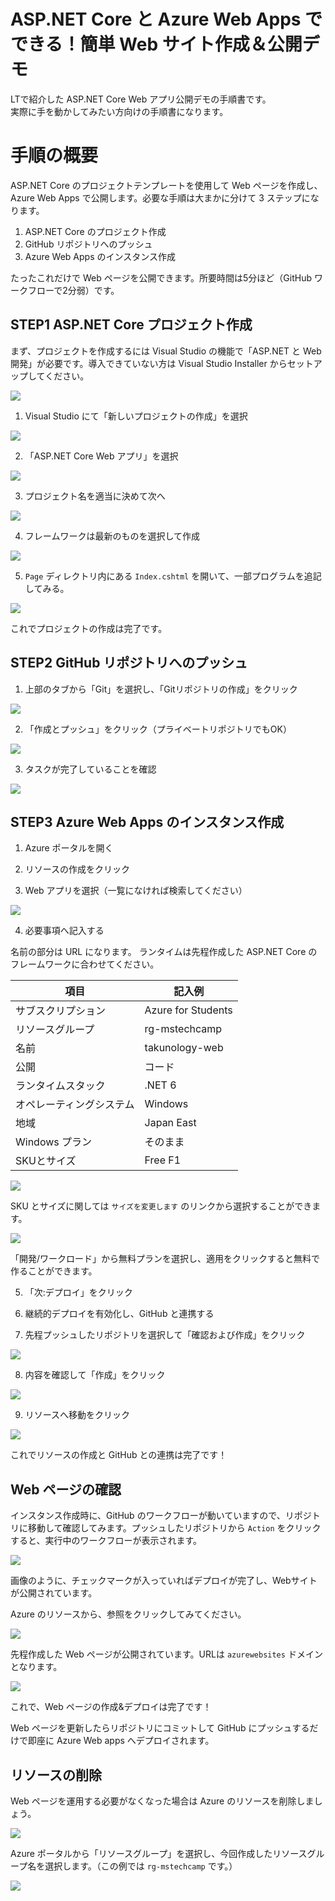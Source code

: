 # ASP.NET Core と Azure Web Apps でできる！簡単 Web サイト作成＆公開デモ
 LTで紹介した ASP.NET Core  Web アプリ公開デモの手順書です。</br>
 実際に手を動かしてみたい方向けの手順書になります。

# 手順の概要
ASP.NET Core のプロジェクトテンプレートを使用して Web ページを作成し、Azure Web Apps で公開します。必要な手順は大まかに分けて 3 ステップになります。

1. ASP.NET Core のプロジェクト作成
2. GitHub リポジトリへのプッシュ
3. Azure Web Apps のインスタンス作成

たったこれだけで Web ページを公開できます。所要時間は5分ほど（GitHub ワークフローで2分弱）です。

## STEP1 ASP.NET Core プロジェクト作成

まず、プロジェクトを作成するには Visual Studio の機能で「ASP.NET と Web 開発」が必要です。導入できていない方は Visual Studio Installer からセットアップしてください。

![](Images/00.png)

1. Visual Studio にて「新しいプロジェクトの作成」を選択

![](Images/01.png)

2. 「ASP.NET Core Web アプリ」を選択

![](Images/02.png)

3. プロジェクト名を適当に決めて次へ

![](Images/03.png)

4. フレームワークは最新のものを選択して作成

![](Images/04.png)

5. `Page` ディレクトリ内にある `Index.cshtml` を開いて、一部プログラムを追記してみる。

![](Images/05.png)

これでプロジェクトの作成は完了です。

## STEP2 GitHub リポジトリへのプッシュ

1. 上部のタブから「Git」を選択し、「Gitリポジトリの作成」をクリック

![](Images/11.png)

2. 「作成とプッシュ」をクリック（プライベートリポジトリでもOK）

![](Images/12.png)

3. タスクが完了していることを確認

![](Images/13.png)

## STEP3 Azure Web Apps のインスタンス作成

1. Azure ポータルを開く

2. リソースの作成をクリック

3. Web アプリを選択（一覧になければ検索してください）

![](Images/21.png)

4. 必要事項へ記入する

名前の部分は URL になります。 ランタイムは先程作成した ASP.NET Core のフレームワークに合わせてください。

|項目|記入例|
|--|--|
|サブスクリプション|Azure for Students|
|リソースグループ|rg-mstechcamp|
|名前|takunology-web|
|公開|コード|
|ランタイムスタック|.NET 6|
|オペレーティングシステム|Windows|
|地域|Japan East|
|Windows プラン|そのまま|
|SKUとサイズ|Free F1|

![](Images/22.png)

SKU とサイズに関しては `サイズを変更します` のリンクから選択することができます。

![](Images/23.png)

「開発/ワークロード」から無料プランを選択し、適用をクリックすると無料で作ることができます。

5. 「次:デプロイ」をクリック

6. 継続的デプロイを有効化し、GitHub と連携する

7. 先程プッシュしたリポジトリを選択して「確認および作成」をクリック

![](Images/24.png)

8. 内容を確認して「作成」をクリック

![](Images/25.png)

9. リソースへ移動をクリック

![](Images/26.png)

これでリソースの作成と GitHub との連携は完了です！

## Web ページの確認

インスタンス作成時に、GitHub のワークフローが動いていますので、リポジトリに移動して確認してみます。プッシュしたリポジトリから `Action` をクリックすると、実行中のワークフローが表示されます。

![](Images/27.png)

画像のように、チェックマークが入っていればデプロイが完了し、Webサイトが公開されています。</br>

Azure のリソースから、参照をクリックしてみてください。

![](Images/28.png)

先程作成した Web ページが公開されています。URLは `azurewebsites` ドメインとなります。

![](Images/29.png)

これで、Web ページの作成&デプロイは完了です！</br>

Web ページを更新したらリポジトリにコミットして GitHub にプッシュするだけで即座に Azure Web apps へデプロイされます。

## リソースの削除
Web ページを運用する必要がなくなった場合は Azure のリソースを削除しましょう。</br>

![](Images/31.png)

Azure ポータルから「リソースグループ」を選択し、今回作成したリソースグループ名を選択します。（この例では `rg-mstechcamp` です。）</br>

![](Images/32.png)
